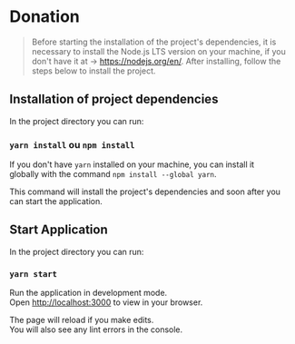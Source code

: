 # Donation

> Before starting the installation of the project's dependencies, it is necessary to install the Node.js LTS version on your machine, if you don't have it at -> https://nodejs.org/en/. After installing, follow the steps below to install the project.

## Installation of project dependencies

In the project directory you can run:

### `yarn install` ou `npm install`

If you don't have `yarn` installed on your machine, you can install it\
globally with the command `npm install --global yarn`.

This command will install the project's dependencies and soon after you can start the application.


## Start Application

In the project directory you can run:
### `yarn start`

Run the application in development mode.\
Open [http://localhost:3000](http://localhost:3000) to view in your browser.

The page will reload if you make edits.\
You will also see any lint errors in the console.
